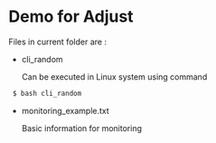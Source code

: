# Demo for Adjust
Files in current folder are :
- cli_random 

  Can be executed in Linux system using command
```sh  
 $ bash cli_random 
```
- monitoring_example.txt

  Basic information for monitoring
  
